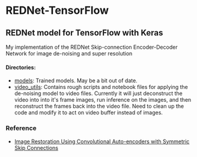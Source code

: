 # REDNet-TensorFlow
## REDNet model for TensorFlow with Keras
My implementation of the REDNet Skip-connection Encoder-Decoder Network for image de-noising and super resolution

#### Directories:
- [models](./models): Trained models. May be a bit out of date.
- [video_utils](./video_utils): Contains rough scripts and notebook files for applying the de-noising model to video files. Currently it will just deconstruct the video into into it's frame images, run inference on the images, and then reconstruct the frames back into the video file. Need to clean up the code and modify it to act on video buffer instead of images.

### Reference
- [Image Restoration Using Convolutional Auto-encoders
   with Symmetric Skip Connections](https://arxiv.org/abs/1606.08921)


